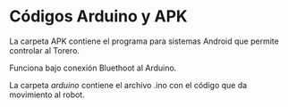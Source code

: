 ﻿# Códigos Arduino y APK

La carpeta APK contiene el programa para sistemas Android que permite controlar al Torero.

Funciona bajo conexión Bluethoot al Arduino.

La carpeta _arduino_ contiene el archivo .ino con el código que da movimiento al robot.